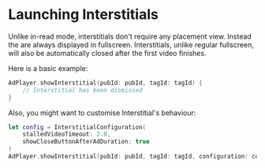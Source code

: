 # Launching Interstitials

Unlike in-read mode, interstitials don't require any placement view. Instead the are always displayed in fullscreen. Interstitials, unlike regular fullscreen, will also be automatically closed after the first video finishes.

Here is a basic example:
```swift
AdPlayer.showInterstitial(pubId: pubId, tagId: tagId) {
    // Interstitial has been dismissed
}
```

Also, you might want to customise Interstitial's behaviour:

```swift
let config = InterstitialConfiguration(
    stalledVideoTimeout: 2.0,
    showCloseButtonAfterAdDuration: true
)
AdPlayer.showInterstitial(pubId: pubId, tagId: tagId, configuration: config) { }
```

